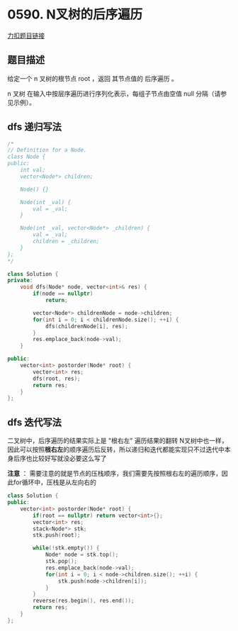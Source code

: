 <p id="后序遍历"></p>

# 0590. N叉树的后序遍历  

[力扣题目链接](https://leetcode-cn.com/problems/n-ary-tree-postorder-traversal/)    


## 题目描述  

给定一个 n 叉树的根节点 root ，返回 其节点值的 后序遍历 。

n 叉树 在输入中按层序遍历进行序列化表示，每组子节点由空值 null 分隔（请参见示例）。



## dfs 递归写法  

```cpp
/*
// Definition for a Node.
class Node {
public:
    int val;
    vector<Node*> children;

    Node() {}

    Node(int _val) {
        val = _val;
    }

    Node(int _val, vector<Node*> _children) {
        val = _val;
        children = _children;
    }
};
*/

class Solution {
private:
    void dfs(Node* node, vector<int>& res) {
        if(node == nullptr)
            return;

        vector<Node*> childrenNode = node->children;
        for(int i = 0; i < childrenNode.size(); ++i) {
            dfs(childrenNode[i], res);
        }
        res.emplace_back(node->val);
    }

public:
    vector<int> postorder(Node* root) {
        vector<int> res;
        dfs(root, res);
        return res;        
    }
};
```


## dfs 迭代写法  

二叉树中，后序遍历的结果实际上是 "根右左" 遍历结果的翻转  N叉树中也一样，因此可以按照**根右左**的顺序遍历后反转，所以递归和迭代都能实现只不过迭代中本身后序也比较好写就没必要这么写了  


**注意** ： 需要注意的就是节点的压栈顺序，我们需要先按照根右左的遍历顺序，因此for循环中，压栈是从左向右的

```cpp
class Solution {
public:
    vector<int> postorder(Node* root) {
        if(root == nullptr) return vector<int>{};
        vector<int> res;
        stack<Node*> stk;
        stk.push(root);

        while(!stk.empty()) {
            Node* node = stk.top();
            stk.pop();
            res.emplace_back(node->val);
            for(int i = 0; i < node->children.size(); ++i) {
                stk.push(node->children[i]);
            }
        }
        reverse(res.begin(), res.end());
        return res;        
    }
};

```


